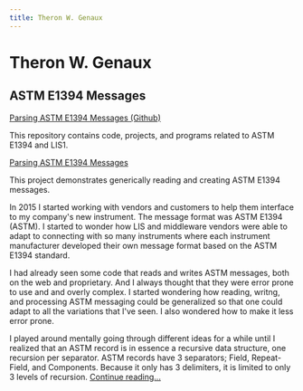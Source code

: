 ```yaml
---
title: Theron W. Genaux
---
```


# Theron W. Genaux

## ASTM E1394 Messages

[Parsing ASTM E1394 Messages (Github)](https://github.com/twgenaux/tgenaux-ASTM-LIS) 

This repository contains code, projects, and programs related to ASTM E1394 and LIS1.

[Parsing ASTM E1394 Messages](https://twgenaux.github.io/ASTME1394MessagParsing/ASTME1394MessagParsing)  

This project demonstrates generically reading and creating ASTM  E1394 messages. 

In 2015 I started working with vendors and customers to help them interface to my company's new instrument. The message format was ASTM E1394 (ASTM). I started to wonder how LIS and middleware vendors were able to adapt to connecting with so many instruments where each instrument manufacturer developed their own message format based on the ASTM E1394 standard.

I had already seen some code that reads and writes ASTM messages, both on the web and proprietary. And I always thought that they were error prone to use and and overly complex. I started  wondering how reading, writng, and processing ASTM messaging could be generalized so that one could adapt to all the variations that I've seen. I also wondered how to make it less error prone.

I played around mentally going through different ideas for a while until I realized that an ASTM record is in essence a recursive data structure, one recursion per separator. ASTM records have 3 separators; Field, Repeat-Field, and Components. Because it only has 3 delimiters, it is limited to only 3 levels of recursion. [Continue reading...](https://twgenaux.github.io/ASTME1394MessagParsing) 



